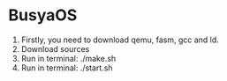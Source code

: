 # BusyaOS

1. Firstly, you need to download qemu, fasm, gcc and ld.
2. Download sources
3. Run in terminal: ./make.sh
4. Run in terminal: ./start.sh
